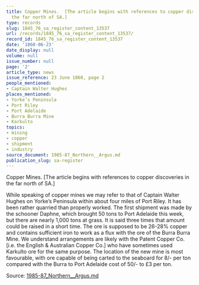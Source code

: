 ```yaml
---
title: Copper Mines.  [The article begins with references to copper discoveries in
  the far north of SA.]
type: records
slug: 1845_76_sa_register_content_13537
url: /records/1845_76_sa_register_content_13537/
record_id: 1845_76_sa_register_content_13537
date: '1860-06-23'
date_display: null
volume: null
issue_number: null
page: '2'
article_type: news
issue_reference: 23 June 1860, page 2
people_mentioned:
- Captain Walter Hughes
places_mentioned:
- Yorke’s Peninsula
- Port Riley
- Port Adelaide
- Burra Burra Mine
- Karkulto
topics:
- mining
- copper
- shipment
- industry
source_document: 1985-87_Northern__Argus.md
publication_slug: sa-register
---
```


Copper Mines.  [The article begins with references to copper discoveries in the far north of SA.]

While speaking of copper mines we may refer to that of Captain Walter Hughes on Yorke’s Peninsula within about four miles of Port Riley.  It has been rather quarried than properly worked.  The first shipment was made by the schooner Daphne, which brought 50 tons to Port Adelaide this week, but there are nearly 1,000 tons at grass.  It is said three times that amount could be raised in a short time.  The ore is supposed to be 26-28% copper and contains sufficient iron to work as a flux with the ore of the Burra Burra Mine.  We understand arrangements are likely with the Patent Copper Co. [i.e. the English & Australian Copper Co.] who have sometimes used Karkulto ore for the same purpose.  The location of the new mine is most favourable, with ore capable of being carted to the seaboard for 8/- per ton compared with the Burra to Port Adelaide cost of 50/- to £3 per ton.

Source: [1985-87_Northern__Argus.md](/downloads/markdown/1985-87_Northern__Argus.md)
